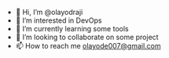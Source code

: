 - 👋 Hi, I’m @olayodraji
- 👀 I’m interested in DevOps
- 🌱 I’m currently learning some tools
- 💞️ I’m looking to collaborate on some project
- 📫 How to reach me olayode007@gmail.com

<!---
olayodraji/olayodraji is a ✨ special ✨ repository because its `README.md` (this file) appears on your GitHub profile.
You can click the Preview link to take a look at your changes.
--->

